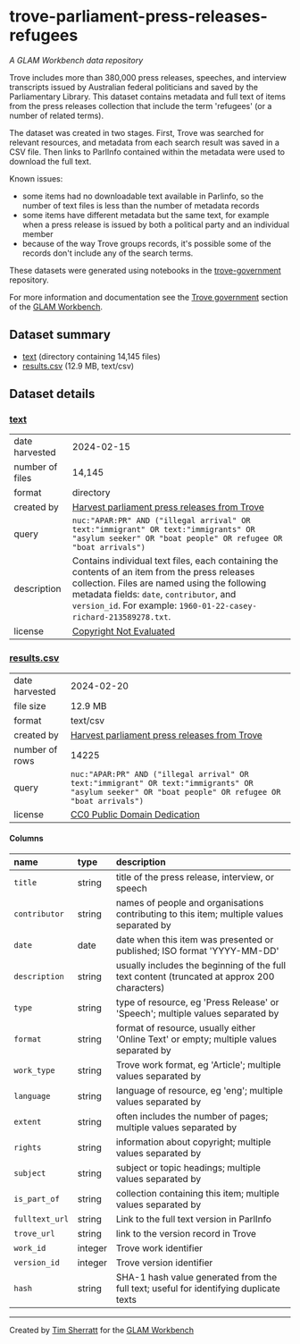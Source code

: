 # trove-parliament-press-releases-refugees

*A GLAM Workbench data repository*

Trove includes more than 380,000 press releases, speeches, and interview transcripts issued by Australian federal politicians and saved by the Parliamentary Library. This dataset contains metadata and full text of items from the press releases collection that include the term 'refugees' (or a number of related terms).

The dataset was created in two stages. First, Trove was searched for relevant resources, and metadata from each search result was saved in a CSV file. Then links to ParlInfo contained within the metadata were used to download the full text.

Known issues:
- some items had no downloadable text available in Parlinfo, so the number of text files is less than the number of metadata records
- some items have different metadata but the same text, for example when a press release is issued by both a political party and an individual member
- because of the way Trove groups records, it's possible some of the records don't include any of the search terms.

These datasets were generated using notebooks in the [trove-government](https://github.com/GLAM-Workbench/trove-government/) repository.

For more information and documentation see the [Trove government](https://glam-workbench.net/trove-government) section of the [GLAM Workbench](https://glam-workbench.net).

## Dataset summary
- [text](https://github.com/GLAM-Workbench/trove-parliament-press-releases-refugees/tree/main/text/) (directory containing 14,145 files)
- [results.csv](https://github.com/GLAM-Workbench/trove-parliament-press-releases-refugees/blob/main/results.csv) (12.9 MB, text/csv)


## Dataset details

### [text](https://github.com/GLAM-Workbench/trove-parliament-press-releases-refugees/tree/main/text/)

|                 |                                                                                                                                                                                                                                                                  |
|:----------------|:-----------------------------------------------------------------------------------------------------------------------------------------------------------------------------------------------------------------------------------------------------------------|
| date harvested  | 2024-02-15                                                                                                                                                                                                                                                       |
| number of files | 14,145                                                                                                                                                                                                                                                           |
| format          | directory                                                                                                                                                                                                                                                        |
| created by      | <a href='https://github.com/GLAM-Workbench/trove-government/blob/master/harvest-parliament-press-releases.ipynb'>Harvest parliament press releases from Trove</a>                                                                                                |
| query           | `nuc:"APAR:PR" AND ("illegal arrival" OR text:"immigrant" OR text:"immigrants" OR "asylum seeker" OR "boat people" OR refugee OR "boat arrivals")`                                                                                                               |
| description     | Contains individual text files, each containing the contents of an item from the press releases collection. Files are named using the following metadata fields: `date`, `contributor`, and `version_id`. For example: `1960-01-22-casey-richard-213589278.txt`. |
| license         | [Copyright Not Evaluated](http://rightsstatements.org/vocab/CNE/1.0/)                                                                                                                                                                                            |



### [results.csv](https://github.com/GLAM-Workbench/trove-parliament-press-releases-refugees/blob/main/results.csv)

|                |                                                                                                                                                                   |
|:---------------|:------------------------------------------------------------------------------------------------------------------------------------------------------------------|
| date harvested | 2024-02-20                                                                                                                                                        |
| file size      | 12.9 MB                                                                                                                                                           |
| format         | text/csv                                                                                                                                                          |
| created by     | <a href='https://github.com/GLAM-Workbench/trove-government/blob/master/harvest-parliament-press-releases.ipynb'>Harvest parliament press releases from Trove</a> |
| number of rows | 14225                                                                                                                                                             |
| query          | `nuc:"APAR:PR" AND ("illegal arrival" OR text:"immigrant" OR text:"immigrants" OR "asylum seeker" OR "boat people" OR refugee OR "boat arrivals")`                |
| license        | [CC0 Public Domain Dedication](https://creativecommons.org/publicdomain/zero/1.0/)                                                                                |

#### Columns

| name           | type    | description                                                                                        |
|:---------------|:--------|:---------------------------------------------------------------------------------------------------|
| `title`        | string  | title of the press release, interview, or speech                                                   |
| `contributor`  | string  | names of people and organisations contributing to this item; multiple values separated by | symbol |
| `date`         | date    | date when this item was presented or published; ISO format 'YYYY-MM-DD'                            |
| `description`  | string  | usually includes the beginning of the full text content (truncated at approx 200 characters)       |
| `type`         | string  | type of resource, eg 'Press Release' or 'Speech'; multiple values separated by | symbol            |
| `format`       | string  | format of resource, usually either 'Online Text' or empty; multiple values separated by | symbol   |
| `work_type`    | string  | Trove work format, eg 'Article'; multiple values separated by | symbol                             |
| `language`     | string  | language of resource, eg 'eng'; multiple values separated by | symbol                              |
| `extent`       | string  | often includes the number of pages; multiple values separated by | symbol                          |
| `rights`       | string  | information about copyright; multiple values separated by | symbol                                 |
| `subject`      | string  | subject or topic headings; multiple values separated by | symbol                                   |
| `is_part_of`   | string  | collection containing this item; multiple values separated by | symbol                             |
| `fulltext_url` | string  | Link to the full text version in ParlInfo                                                          |
| `trove_url`    | string  | link to the version record in Trove                                                                |
| `work_id`      | integer | Trove work identifier                                                                              |
| `version_id`   | integer | Trove version identifier                                                                           |
| `hash`         | string  | SHA-1 hash value generated from the full text; useful for identifying duplicate texts              |

----
Created by [Tim Sherratt](https://timsherratt.au) for the [GLAM Workbench](https://glam-workbench.net)